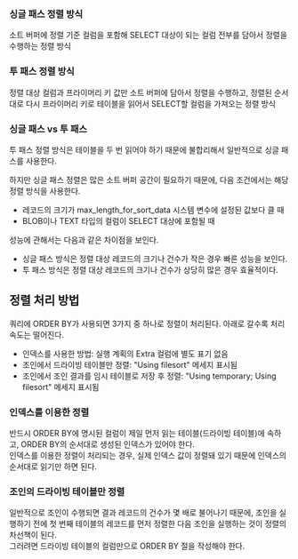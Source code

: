 ### 싱글 패스 정렬 방식
소트 버퍼에 정렬 기준 컬럼을 포함해 SELECT 대상이 되는 컬럼 전부를 담아서 정렬을 수행하는 정렬 방식

### 투 패스 정렬 방식
정렬 대상 컬럼과 프라이머리 키 값만 소트 버퍼에 담아서 정렬을 수행하고, 정렬된 순서대로 다시 프라이머리 키로 테이블을 읽어서 SELECT할 컬럼을 가져오는 정렬 방식

### 싱글 패스 vs 투 패스
투 패스 정렬 방식은 테이블을 두 번 읽어야 하기 때문에 불합리해서 일반적으로 싱글 패스를 사용한다. 

하지만 싱글 패스 정렬은 많은 소트 버퍼 공간이 필요하기 때문에, 다음 조건에서는 해당 정렬 방식을 사용한다.
+ 레코드의 크기가 max_length_for_sort_data 시스템 변수에 설정된 값보다 클 때
+ BLOB이나 TEXT 타입의 컬럼이 SELECT 대상에 포함될 때

성능에 관해서는 다음과 같은 차이점을 보인다.
+ 싱글 패스 방식은 정렬 대상 레코드의 크기나 건수가 작은 경우 빠른 성능을 보인다.
+ 투 패스 방식은 정렬 대상 레코드의 크기나 건수가 상당히 많은 경우 효율적이다.

## 정렬 처리 방법
쿼리에 ORDER BY가 사용되면 3가지 중 하나로 정렬이 처리된다. 아래로 갈수록 처리 속도는 떨어진다.

+ 인덱스를 사용한 방법: 실행 계획의 Extra 컬럼에 별도 표기 없음
+ 조인에서 드라이빙 테이블만 정렬: "Using filesort" 메세지 표시됨
+ 조인에서 조인 결과를 임시 테이블로 저장 후 정렬: "Using temporary; Using filesort" 메세지 표시됨

### 인덱스를 이용한 정렬
반드시 ORDER BY에 명시된 컬럼이 제일 먼저 읽는 테이블(드라이빙 테이블)에 속하고, ORDER BY의 순서대로 생성된 인덱스가 있어야 한다.     
인덱스를 이용한 정렬이 처리되는 경우, 실제 인덱스 값이 정렬돼 있기 때문에 인덱스의 순서대로 읽기만 하면 된다.

### 조인의 드라이빙 테이블만 정렬
일반적으로 조인이 수행되면 결과 레코드의 건수가 몇 배로 불어나기 때문에, 조인을 실행하기 전에 첫 번째 테이블의 레코드를 먼저 정렬한 다음 조인을 실행하는 것이 정렬의 차선책이 된다.    
그러려면 드라이빙 테이블의 컬럼만으로 ORDER BY 절을 작성해야 한다.

